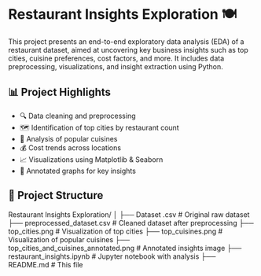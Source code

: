 # Restaurant Insights Exploration 🍽️

This project presents an end-to-end exploratory data analysis (EDA) of a restaurant dataset, aimed at uncovering key business insights such as top cities, cuisine preferences, cost factors, and more. It includes data preprocessing, visualizations, and insight extraction using Python.

## 📊 Project Highlights

- 🔍 Data cleaning and preprocessing
- 🗺️ Identification of top cities by restaurant count
- 🍜 Analysis of popular cuisines
- 💰 Cost trends across locations
- 📈 Visualizations using Matplotlib & Seaborn
- 📝 Annotated graphs for key insights

## 📁 Project Structure

Restaurant Insights Exploration/
│
├── Dataset .csv # Original raw dataset
├── preprocessed_dataset.csv # Cleaned dataset after preprocessing
├── top_cities.png # Visualization of top cities
├── top_cuisines.png # Visualization of popular cuisines
├── top_cities_and_cuisines_annotated.png # Annotated insights image
├── restaurant_insights.ipynb # Jupyter notebook with analysis
├── README.md # This file

